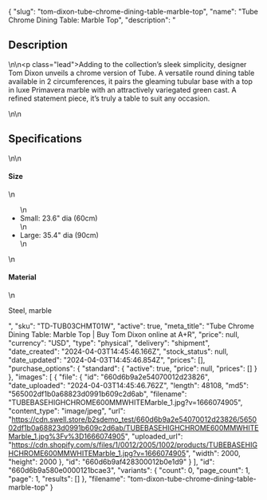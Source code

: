 {
  "slug": "tom-dixon-tube-chrome-dining-table-marble-top",
  "name": "Tube Chrome Dining Table: Marble Top",
  "description": "<h2>Description</h2>\n<!-- split -->\n<p class=\"lead\">Adding to the collection’s sleek simplicity, designer Tom Dixon unveils a chrome version of Tube. A versatile round dining table available in 2 circumferences, it pairs the gleaming tubular base with a top in luxe Primavera marble with an attractively variegated green cast. A refined statement piece, it’s truly a table to suit any occasion. </p>\n<!-- split -->\n<h2>Specifications</h2>\n<!-- split -->\n<h4>Size</h4>\n<ul>\n<li>Small: 23.6\" dia (60cm)</li>\n<li>Large: 35.4\" dia (90cm)</li>\n</ul>\n<h4>Material</h4>\n<p>Steel, marble</p>",
  "sku": "TD-TUB03CHMT01W",
  "active": true,
  "meta_title": "Tube Chrome Dining Table: Marble Top | Buy Tom Dixon online at A+R",
  "price": null,
  "currency": "USD",
  "type": "physical",
  "delivery": "shipment",
  "date_created": "2024-04-03T14:45:46.166Z",
  "stock_status": null,
  "date_updated": "2024-04-03T14:45:46.854Z",
  "prices": [],
  "purchase_options": {
    "standard": {
      "active": true,
      "price": null,
      "prices": []
    }
  },
  "images": [
    {
      "file": {
        "id": "660d6b9a2e54070012d23826",
        "date_uploaded": "2024-04-03T14:45:46.762Z",
        "length": 48108,
        "md5": "565002df1b0a68823d0991b609c2d6ab",
        "filename": "TUBEBASEHIGHCHROME600MMWHITEMarble_1.jpg?v=1666074905",
        "content_type": "image/jpeg",
        "url": "https://cdn.swell.store/b2sdemo_test/660d6b9a2e54070012d23826/565002df1b0a68823d0991b609c2d6ab/TUBEBASEHIGHCHROME600MMWHITEMarble_1.jpg%3Fv%3D1666074905",
        "uploaded_url": "https://cdn.shopify.com/s/files/1/0012/2005/1002/products/TUBEBASEHIGHCHROME600MMWHITEMarble_1.jpg?v=1666074905",
        "width": 2000,
        "height": 2000
      },
      "id": "660d6b9af428300012b0e1d9"
    }
  ],
  "id": "660d6b9a580e0000121bcae3",
  "variants": {
    "count": 0,
    "page_count": 1,
    "page": 1,
    "results": []
  },
  "filename": "tom-dixon-tube-chrome-dining-table-marble-top"
}